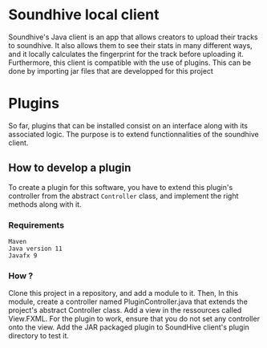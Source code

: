 # Soundhive local client
Soundhive's Java client is an app that allows creators to upload their tracks to soundhive. It also allows them to see their stats in many different ways, and it locally calculates the fingerprint for the track before uploading it.
Furthermore, this client is compatible with the use of plugins. This can be done by importing jar files that are developped for this project

# Plugins
So far, plugins that can be installed consist on an interface along with its associated logic. The purpose is to extend functionnalities of the soundhive client.

## How to develop a plugin 
To create a plugin for this software, you have to extend this plugin's controller from the abstract `Controller` class, and implement the right methods along with it.

### Requirements
```
Maven
Java version 11
Javafx 9
```

### How ?
Clone this project in a repository, and add a module to it.
Then, In this module, create a controller named PluginController.java that extends the project's abstract Controller class.
Add a view in the ressources called View.FXML. For the plugin to work, ensure that you do not set any controller onto the view.
Add the JAR packaged plugin to SoundHive client's plugin directory to test it.
